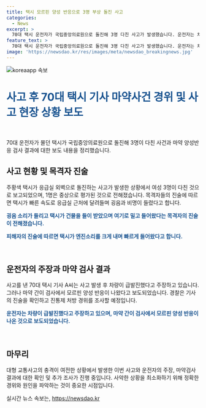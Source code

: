 ```yaml
---
title: 택시 모르핀 양성 반응으로 3명 부상 돌진 사고
categories:
  - News
excerpt: >
  70대 택시 운전자가 국립중앙의료원으로 돌진해 3명 다친 사고가 발생했습니다. 운전자는 차량이 급발진했다 주장하나, 마약 간이 검사에서 모르핀 양성 반응이 나왔습니다. 사건 현장에서는 굉음과 비명이 들렸고, 피해 차주는 택시가 갑자기 다가와 충격을 받았다고 증언했습니다. 경찰은 운전자의 진술을 확인할 예정이며, 사고의 경위가 계속 수사 중에 있습니다.
feature_text: >
  70대 택시 운전자가 국립중앙의료원으로 돌진해 3명 다친 사고가 발생했습니다. 운전자는 차량이 급발진했다 주장하나, 마약 간이 검사에서 모르핀 양성 반응이 나왔습니다. 사건 현장에서는 굉음과 비명이 들렸고, 피해 차주는 택시가 갑자기 다가와 충격을 받았다고 증언했습니다. 경찰은 운전자의 진술을 확인할 예정이며, 사고의 경위가 계속 수사 중에 있습니다.
image: 'https://newsdao.kr/res/images/meta/newsdao_breakingnews.jpg'
---
```


<p><img src="https://newsdao.kr/res/images/meta/newsdao_breakingnews.jpg" alt="koreaapp 속보" /></p>

<h1><b><span style="color: #1a5490;">사고 후 70대 택시 기사 마약사건 경위 및 사고 현장 상황 보도</span></b></h1>

<p data-ke-size="size16">&nbsp;</p>

<p>70대 운전자가 몰던 택시가 국립중앙의료원으로 돌진해 3명이 다친 사건과 마약 양성반응 검사 결과에 대한 보도 내용을 정리했습니다.</p>

<h2 data-ke-size="size26">사고 현황 및 목격자 진술</h2>

<p>주황색 택시가 응급실 외벽으로 돌진하는 사고가 발생한 상황에서 여성 3명이 다친 것으로 보고되었으며, 1명은 중상으로 평가된 것으로 전해졌습니다. 목격자들의 진술에 따르면 택시가 빠른 속도로 응급실 근처에 달려들며 굉음과 비명이 들렸다고 합니다.</p>

<p><b><span style="color: #1a5490;">굉음 소리가 들리고 택시가 건물을 들이 받았으며 여기로 밀고 들어왔다는 목격자의 진술이 전해졌습니다.</span></b></p>

<p><b><span style="color: #1a5490;">피해자의 진술에 따르면 택시가 엔진소리를 크게 내며 빠르게 들어왔다고 합니다.</span></b></p>

<p data-ke-size="size16">&nbsp;</p>

<h2 data-ke-size="size26">운전자의 주장과 마약 검사 결과</h2>

<p>사고를 낸 70대 택시 기사 A씨는 사고 발생 후 차량이 급발진했다고 주장하고 있습니다. 그러나 마약 간이 검사에서 모르핀 양성 반응이 나왔다고 보도되었습니다. 경찰은 기사의 진술을 확인하고 진통제 처방 경위를 조사할 예정입니다.</p>

<p><b><span style="color: #1a5490;">운전자는 차량이 급발진했다고 주장하고 있으며, 마약 간이 검사에서 모르핀 양성 반응이 나온 것으로 보도되었습니다.</span></b></p>

<p data-ke-size="size16">&nbsp;</p>

<h2 data-ke-size="size26">마무리</h2>

<p>대형 교통사고의 충격이 여전한 상황에서 발생한 이번 사고와 운전자의 주장, 마약검사 결과에 대한 확인 및 추가 조사가 진행 중입니다. 사악한 상황을 최소화하기 위해 정확한 경위와 원인을 파악하는 것이 중요한 시점입니다.</p>
실시간 뉴스 속보는, <a href="https://newsdao.kr" rel="dofollow">https://newsdao.kr</a>



